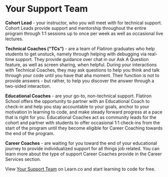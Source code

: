 # Your Support Team

**Cohort Lead** - your instructor, who you will meet with for technical support. Cohort Leads provide support and mentorship throughout the entire program through 1:1 sessions up to once per week as well as occasional live lectures.

**Technical Coaches (“TCs”)** - are a team of Flatiron graduates who help students to get unstuck, namely through helping with debugging via real-time support. They provide guidance over chat in our Ask A Question feature, as well as screen sharing, when helpful. During your interactions with Technical Coaches, they may ask questions to help you think and talk through your code until you have that aha moment. Their function is not to provide answers - but rather, to help you discover the answer through a two-sided interaction.

**Educational Coaches** - are your go-to, non-technical support. Flatiron School offers the opportunity to partner with an Educational Coach to check-in and help you stay accountable to your goals, anchor to your motivation in learning to code, and make steady forward progress at a pace that is right for you.  Educational Coaches act as community leads for the cohort and partner with students to offer occasional 1:1 check-ins from the start of the program until they become eligible for Career Coaching towards the end of the program. 

**Career Coaches** - are waiting for you toward the end of your educational journey to provide individualized support for all things job related. You can learn more about the type of support Career Coaches provide in the Career Services section.

<p class='util--hide'>View <a href='https://learn.co/lessons/first-mile-your-support-team'>Your Support Team</a> on Learn.co and start learning to code for free.</p>
